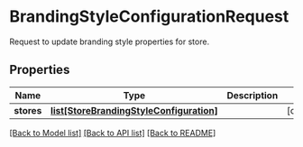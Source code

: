 # BrandingStyleConfigurationRequest

Request to update branding style properties for store.
## Properties
Name | Type | Description | Notes
------------ | ------------- | ------------- | -------------
**stores** | [**list[StoreBrandingStyleConfiguration]**](StoreBrandingStyleConfiguration.md) |  | [optional] 

[[Back to Model list]](../README.md#documentation-for-models) [[Back to API list]](../README.md#documentation-for-api-endpoints) [[Back to README]](../README.md)


